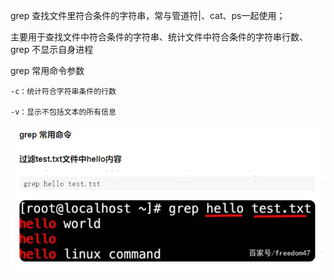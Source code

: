 grep 查找文件里符合条件的字符串，常与管道符|、cat、ps一起使用；

主要用于查找文件中符合条件的字符串、统计文件中符合条件的字符串行数、grep 不显示自身进程

grep 常用命令参数

    -c：统计符合字符串条件的行数
    
    -v：显示不包括文本的所有信息

![img_15.png](img_15.png)